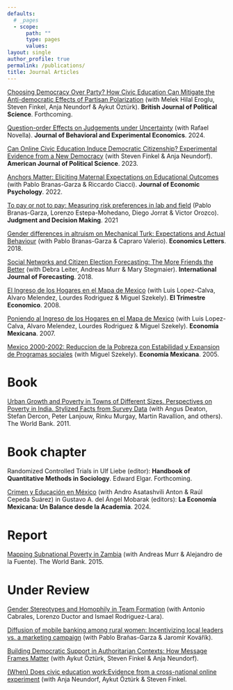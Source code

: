 ```yaml
---
defaults:
  # _pages
  - scope:
      path: ""
      type: pages
      values:
layout: single
author_profile: true
permalink: /publications/
title: Journal Articles
---
```


[Choosing Democracy Over Party? How Civic Education Can Mitigate the Anti-democratic Effects of Partisan Polarization](https://osf.io/preprints/osf/pk4gz) (with Melek Hilal Eroglu, Steven Finkel, Anja Neundorf & Aykut Öztürk).  **British Journal of Political Science**.  Forthcoming.

[Question-order Effects on Judgements under Uncertainty](https://doi.org/10.1016/j.socec.2023.102159) (with Rafael Novella).  **Journal of Behavioral and Experimental Economics**.  2024.

[Can Online Civic Education Induce Democratic Citizenship? Experimental Evidence from a New Democracy](https://onlinelibrary.wiley.com/doi/10.1111/ajps.12765) (with Steven Finkel & Anja Neundorf).  **American Journal of Political Science**. 2023.

[Anchors Matter: Eliciting Maternal Expectations on Educational Outcomes](https://www.sciencedirect.com/science/article/abs/pii/S0167487022000289) (with Pablo Branas-Garza & Riccardo Ciacci). **Journal of Economic Psychology**.  2022.

[To pay or not to pay: Measuring risk preferences in lab and field](https://www.cambridge.org/core/journals/judgment-and-decision-making/article/to-pay-or-not-to-pay-measuring-risk-preferences-in-lab-and-field/75E54D14217AB7A886729C6C498EDA87) (Pablo Branas-Garza, Lorenzo Estepa-Mohedano, Diego Jorrat & Victor Orozco). **Judgment and Decision Making**. 2021
 
[Gender differences in altruism on Mechanical Turk: Expectations and Actual Behaviour](https://doi.org/10.1016/j.econlet.2018.05.022) (with Pablo Branas-Garza & Capraro Valerio). **Economics Letters**.  2018.

[Social Networks and Citizen Election Forecasting: The More Friends the Better](https://doi.org/10.1016/j.ijforecast.2017.11.006) (with Debra Leiter, Andreas Murr & Mary Stegmaier). **International Journal of Forecasting**.  2018.

[El Ingreso de los Hogares en el Mapa de Mexico](https://www.jstor.org/stable/20857184) (with Luis Lopez-Calva, Alvaro Melendez, Lourdes Rodriguez & Miguel Szekely). **El Trimestre Economico**.  2008.

[Poniendo al Ingreso de los Hogares en el Mapa de Mexico](https://biblat.unam.mx/hevila/EconomiaMexicana/2007/vol16/no2/3.pdf) (with Luis Lopez-Calva, Alvaro Melendez, Lourdes Rodriguez & Miguel Szekely). **Economía Mexicana**.  2007.

[Mexico 2000-2002: Reduccion de la Pobreza con Estabilidad y Expansion de Programas sociales](https://www.redalyc.org/pdf/323/32314203.pdf) (with Miguel Szekely). **Economía Mexicana**.  2005.

# Book

[Urban Growth and Poverty in Towns of Different Sizes. Perspectives on Poverty in India. Stylized Facts from Survey Data](http://documents.worldbank.org/curated/en/103691468041447795/Main-report) (with Angus Deaton, Stefan Dercon, Peter Lanjouw, Rinku Murgay, Martin Ravallion, and others). The World Bank.  2011.

# Book chapter

Randomized Controlled Trials in Ulf Liebe (editor): **Handbook of Quantitative Methods in Sociology**. Edward Elgar.  Forthcoming.

[Crimen y Educación en México](https://repositorio-digital.cide.edu/handle/11651/5906) (with Andro Asatashvili Anton & Raúl Cepeda Suárez) in Gustavo A. del Ángel Mobarak (editors): **La Economía Mexicana: Un Balance desde la Academia**. 2024.

# Report

[Mapping Subnational Poverty in Zambia](https://www.sidalc.net/search/Record/dig-okr-1098621783/Description)
(with Andreas Murr & Alejandro de la Fuente). The World Bank. 2015.

# Under Review

[Gender Stereotypes and Homophily in Team Formation](https://papers.ssrn.com/sol3/papers.cfm?abstract_id=5146749) (with Antonio Cabrales, Lorenzo Ductor and Ismael Rodriguez-Lara).

[Diffusion of mobile banking among rural women: Incentivizing local leaders vs. a marketing campaign](https://papers.ssrn.com/sol3/papers.cfm?abstract_id=4974966) (with Pablo Brañas-Garza & Jaromír Kovářík).

[Building Democratic Support in Authoritarian Contexts: How Message Frames Matter](https://osf.io/preprints/osf/fqn5g) (with Aykut Öztürk, Steven Finkel & Anja Neundorf).

[(When) Does civic education work:Evidence from a cross-national online experiment](https://osf.io/preprints/osf/ue6qj) (with Anja Neundorf, Aykut Öztürk & Steven Finkel.

